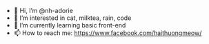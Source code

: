 - 👋 Hi, I’m @nh-adorie
- 👀 I’m interested in cat, milktea, rain, code
- 🌱 I’m currently learning basic front-end
- 📫 How to reach me: https://www.facebook.com/haithuongmeow/

<!---
nh-adorie/nh-adorie is a ✨ special ✨ repository because its `README.md` (this file) appears on your GitHub profile.
You can click the Preview link to take a look at your changes.
--->
